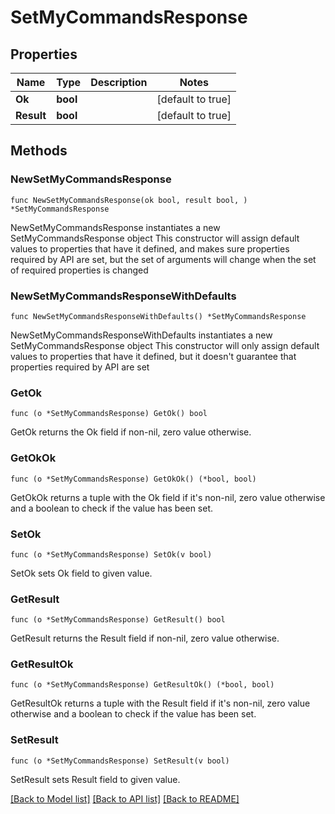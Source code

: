 # SetMyCommandsResponse

## Properties

Name | Type | Description | Notes
------------ | ------------- | ------------- | -------------
**Ok** | **bool** |  | [default to true]
**Result** | **bool** |  | [default to true]

## Methods

### NewSetMyCommandsResponse

`func NewSetMyCommandsResponse(ok bool, result bool, ) *SetMyCommandsResponse`

NewSetMyCommandsResponse instantiates a new SetMyCommandsResponse object
This constructor will assign default values to properties that have it defined,
and makes sure properties required by API are set, but the set of arguments
will change when the set of required properties is changed

### NewSetMyCommandsResponseWithDefaults

`func NewSetMyCommandsResponseWithDefaults() *SetMyCommandsResponse`

NewSetMyCommandsResponseWithDefaults instantiates a new SetMyCommandsResponse object
This constructor will only assign default values to properties that have it defined,
but it doesn't guarantee that properties required by API are set

### GetOk

`func (o *SetMyCommandsResponse) GetOk() bool`

GetOk returns the Ok field if non-nil, zero value otherwise.

### GetOkOk

`func (o *SetMyCommandsResponse) GetOkOk() (*bool, bool)`

GetOkOk returns a tuple with the Ok field if it's non-nil, zero value otherwise
and a boolean to check if the value has been set.

### SetOk

`func (o *SetMyCommandsResponse) SetOk(v bool)`

SetOk sets Ok field to given value.


### GetResult

`func (o *SetMyCommandsResponse) GetResult() bool`

GetResult returns the Result field if non-nil, zero value otherwise.

### GetResultOk

`func (o *SetMyCommandsResponse) GetResultOk() (*bool, bool)`

GetResultOk returns a tuple with the Result field if it's non-nil, zero value otherwise
and a boolean to check if the value has been set.

### SetResult

`func (o *SetMyCommandsResponse) SetResult(v bool)`

SetResult sets Result field to given value.



[[Back to Model list]](../README.md#documentation-for-models) [[Back to API list]](../README.md#documentation-for-api-endpoints) [[Back to README]](../README.md)


